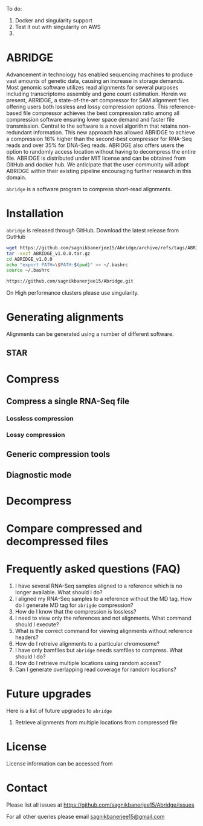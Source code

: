 To do:

1. Docker and singularity support
2. Test it out with singularity on AWS
3. 



# ABRIDGE

Advancement in technology has enabled sequencing machines to produce vast amounts of genetic data, causing an increase in storage demands. Most genomic software utilizes read alignments for several purposes including transcriptome assembly and gene count estimation. Herein we present, ABRIDGE, a state-of-the-art compressor for SAM alignment files offering users both lossless and lossy compression options. This reference-based  file compressor achieves the best compression ratio among all compression software ensuring lower space demand and faster file transmission. Central to the software is a novel algorithm that retains non-redundant information. This new approach has allowed ABRIDGE to achieve a compression 16% higher than the second-best compressor for RNA-Seq reads and over 35% for DNA-Seq reads.  ABRIDGE also offers users the option to randomly access location without having to decompress the entire file. ABRIDGE is distributed under MIT license and can be obtained from GitHub and docker hub.  We anticipate that the user community will adopt ABRIDGE within their existing pipeline encouraging further research in this domain.

`abridge` is a software program to compress short-read alignments.  

# Installation

`abridge` is released through GitHub. Download the latest release from GutHub

```bash
wget https://github.com/sagnikbanerjee15/Abridge/archive/refs/tags/ABRIDGE_v1.0.0.tar.gz
tar -xvzf ABRIDGE_v1.0.0.tar.gz
cd ABRIDGE_v1.0.0
echo "export PATH=\$PATH:$(pwd)" >> ~/.bashrc
source ~/.bashrc
```




```bash
https://github.com/sagnikbanerjee15/Abridge.git
```

On High performance clusters please use singularity.

# Generating alignments

Alignments can be generated using a number of different software. 

## STAR



# Compress

## Compress a single RNA-Seq file

### Lossless compression



### Lossy compression





## Generic compression tools



## Diagnostic mode



# Decompress





# Compare compressed and decompressed files



# Frequently asked questions (FAQ)

1. I have several RNA-Seq samples aligned to a reference which is no longer available. What should I do?
2. I aligned my RNA-Seq samples to a reference without the MD tag. How do I generate MD tag for `abrigde` compression?
3. How do I know that the compression is lossless?
4. I need to view only the references and not alignments. What command should I execute?
5. What is the correct command for viewing alignments without reference headers?
6. How do I retreive alignments to a particular chromosome?
7. I have only bamfiles but `abridge` needs samfiles to compress. What should I do?
8. How do I retrieve multiple locations using random access?
9. Can I generate overlapping read coverage for random locations?



# Future upgrades

Here is a list of future upgrades to `abridge`

1. Retrieve alignments from multiple locations from compressed file

# License

License information can be accessed from 

# Contact

Please list all issues at https://github.com/sagnikbanerjee15/Abridge/issues

For all other queries please email sagnikbanerjee15@gmail.com 